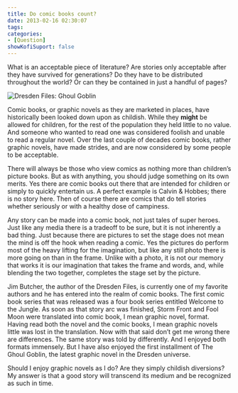 ```yaml
---
title: Do comic books count?
date: 2013-02-16 02:30:07
tags:
categories: 
- [Question]
showKofiSuport: false
---
```

What is an acceptable piece of literature?  Are stories only acceptable after they have survived for generations?  Do they have to be distributed throughout the world?  Or can they be contained in just a handful of pages?<!-- more --><div class="embedded-image-right">![Dresden Files: Ghoul Goblin](./comic-books-count.jpg)</div>

Comic books, or graphic novels as they are marketed in places, have historically been looked down upon as childish.  While they **might** be allowed for children, for the rest of the population they held little to no value.  And someone who wanted to read one was considered foolish and unable to read a regular novel.  Over the last couple of decades comic books, rather graphic novels, have made strides, and are now considered by some people to be acceptable.

There will always be those who view comics as nothing more than children’s picture books.  But as with anything, you should judge something on its own merits.  Yes there are comic books out there that are intended for children or simply to quickly entertain us.  A perfect example is Calvin & Hobbes; there is no story here.  Then of course there are comics that do tell stories whether seriously or with a healthy dose of campiness.

Any story can be made into a comic book, not just tales of super heroes.  Just like any media there is a tradeoff to be sure, but it is not inherently a bad thing.  Just because there are pictures to set the stage does not mean the mind is off the hook when reading a comic.  Yes the pictures do perform most of the heavy lifting for the imagination, but like any still photo there is more going on than in the frame.  Unlike with a photo, it is not our memory that works it is our imagination that takes the frame and words, and, while blending the two together, completes the stage set by the picture.

Jim Butcher, the author of the Dresden Files, is currently one of my favorite authors and he has entered into the realm of comic books.  The first comic book series that was released was a four book series entitled Welcome to the Jungle.  As soon as that story arc was finished, Storm Front and Fool Moon were translated into comic book, I mean graphic novel, format.  Having read both the novel and the comic books, I mean graphic novels little was lost in the translation.  Now with that said don’t get me wrong there are differences. The same story was told by differently.  And I enjoyed both formats immensely.  But I have also enjoyed the first installment of The Ghoul Goblin, the latest graphic novel in the Dresden universe.

Should I enjoy graphic novels as I do?  Are they simply childish diversions?  My answer is that a good story will transcend its medium and be recognized as such in time.